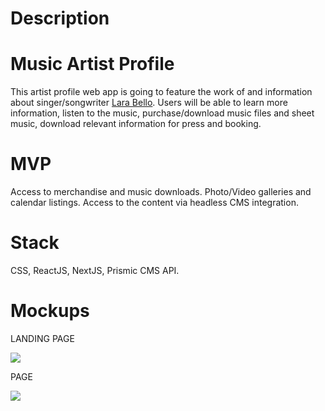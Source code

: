 # Description
# Music Artist Profile

This artist profile web app is going to feature the work of and information about singer/songwriter [Lara Bello](https://larabello.com). Users will be able to learn more information, listen to the music, purchase/download music files and sheet music, download relevant information for press and booking.

# MVP

Access to merchandise and music downloads. Photo/Video galleries and calendar listings. Access to the content via headless CMS integration.

# Stack

CSS, ReactJS, NextJS, Prismic CMS API.

# Mockups

LANDING PAGE

![](readme_assets/lara_desktop1)

PAGE

![](readme_assets/lara_desktop2)




